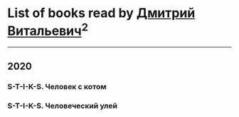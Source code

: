 # List of books read by [Дмитрий Витальевич](https://plus.google.com/u/0/116650782618177766821/)<sup>2</sup>
---

## 2020

### S-T-I-K-S. Человек с котом


### S-T-I-K-S. Человеческий улей



